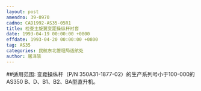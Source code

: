 ```yaml
---
layout: post
amendno: 39-0970
cadno: CAD1992-AS35-05R1
title: 检查主旋翼变距操纵杆衬套
date: 1993-04-19 00:00:00 +0800
effdate: 1993-04-20 00:00:00 +0800
tag: AS35
categories: 民航东北管理局适航处
author: 屠泽轶
---
```


##适用范围:
变距操纵杆（P/N 350A31-1877-02）的生产系列号小于100-000的AS350 B、D、B1、B2、BA型直升机。

